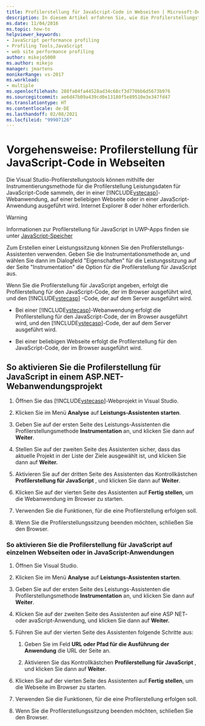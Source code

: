 ```yaml
---
title: Profilerstellung für JavaScript-Code in Webseiten | Microsoft-Dokumentation
description: In diesem Artikel erfahren Sie, wie die Profilerstellungstools in Visual Studio Leistungsdaten für JavaScript-Code erfassen können, indem die Methode der Instrumentierungsprofilerstellung verwendet wird.
ms.date: 11/04/2016
ms.topic: how-to
helpviewer_keywords:
- JavaScript performance profiling
- Profiling Tools,JavaScript
- web site performance profiling
author: mikejo5000
ms.author: mikejo
manager: jmartens
monikerRange: vs-2017
ms.workload:
- multiple
ms.openlocfilehash: 288fa04fa44528ad34c68cf3d770bb6d5673b976
ms.sourcegitcommit: ae6d47b09a439cd0e13180f5e89510e3e347fd47
ms.translationtype: HT
ms.contentlocale: de-DE
ms.lasthandoff: 02/08/2021
ms.locfileid: "99907126"
---
```

# <a name="how-to-profile-javascript-code-in-web-pages"></a>Vorgehensweise: Profilerstellung für JavaScript-Code in Webseiten

Die Visual Studio-Profilerstellungstools können mithilfe der Instrumentierungsmethode für die Profilerstellung Leistungsdaten für JavaScript-Code sammeln, der in einer [!INCLUDE[vstecasp](../code-quality/includes/vstecasp_md.md)]-Webanwendung, auf einer beliebigen Webseite oder in einer JavaScript-Anwendung ausgeführt wird. Internet Explorer 8 oder höher erforderlich.

> [!WARNING]
> Informationen zur Profilerstellung für JavaScript in UWP-Apps finden sie unter [JavaScript-Speicher](../profiling/javascript-memory.md)

Zum Erstellen einer Leistungssitzung können Sie den Profilerstellungs-Assistenten verwenden. Geben Sie die Instrumentationsmethode an, und wählen Sie dann im Dialogfeld "Eigenschaften" für die Leistungssitzung auf der Seite "Instrumentation" die Option für die Profilerstellung für JavaScript aus.

Wenn Sie die Profilerstellung für JavaScript angeben, erfolgt die Profilerstellung für den JavaScript-Code, der im Browser ausgeführt wird, und den [!INCLUDE[vstecasp](../code-quality/includes/vstecasp_md.md)] -Code, der auf dem Server ausgeführt wird.

- Bei einer [!INCLUDE[vstecasp](../code-quality/includes/vstecasp_md.md)]-Webanwendung erfolgt die Profilerstellung für den JavaScript-Code, der im Browser ausgeführt wird, und den [!INCLUDE[vstecasp](../code-quality/includes/vstecasp_md.md)]-Code, der auf dem Server ausgeführt wird.

- Bei einer beliebigen Webseite erfolgt die Profilerstellung für den JavaScript-Code, der im Browser ausgeführt wird.

## <a name="to-profile-javascript-in-an-aspnet-web-application-project"></a>So aktivieren Sie die Profilerstellung für JavaScript in einem ASP.NET-Webanwendungsprojekt

1. Öffnen Sie das [!INCLUDE[vstecasp](../code-quality/includes/vstecasp_md.md)]-Webprojekt in Visual Studio.

2. Klicken Sie im Menü **Analyse** auf **Leistungs-Assistenten starten**.

3. Geben Sie auf der ersten Seite des Leistungs-Assistenten die Profilerstellungsmethode **Instrumentation** an, und klicken Sie dann auf **Weiter**.

4. Stellen Sie auf der zweiten Seite des Assistenten sicher, dass das aktuelle Projekt in der Liste der Ziele ausgewählt ist, und klicken Sie dann auf **Weiter.**

5. Aktivieren Sie auf der dritten Seite des Assistenten das Kontrollkästchen **Profilerstellung für JavaScript** , und klicken Sie dann auf **Weiter**.

6. Klicken Sie auf der vierten Seite des Assistenten auf **Fertig stellen**, um die Webanwendung im Browser zu starten.

7. Verwenden Sie die Funktionen, für die eine Profilerstellung erfolgen soll.

8. Wenn Sie die Profilerstellungssitzung beenden möchten, schließen Sie den Browser.

### <a name="to-profile-javascript-in-individual-web-pages-or-a-javascript-applications"></a>So aktivieren Sie die Profilerstellung für JavaScript auf einzelnen Webseiten oder in JavaScript-Anwendungen

1. Öffnen Sie Visual Studio.

2. Klicken Sie im Menü **Analyse** auf **Leistungs-Assistenten starten**.

3. Geben Sie auf der ersten Seite des Leistungs-Assistenten die Profilerstellungsmethode **Instrumentation** an, und klicken Sie dann auf **Weiter**.

4. Klicken Sie auf der zweiten Seite des Assistenten auf eine ASP NET- oder avaScript-Anwendung, und klicken Sie dann auf **Weiter.**

5. Führen Sie auf der vierten Seite des Assistenten folgende Schritte aus:

    1. Geben Sie im Feld **URL oder Pfad für die Ausführung der Anwendung** die URL der Seite an.

    2. Aktivieren Sie das Kontrollkästchen **Profilerstellung für JavaScript** , und klicken Sie dann auf **Weiter**.

6. Klicken Sie auf der vierten Seite des Assistenten auf **Fertig stellen**, um die Webseite im Browser zu starten.

7. Verwenden Sie die Funktionen, für die eine Profilerstellung erfolgen soll.

8. Wenn Sie die Profilerstellungssitzung beenden möchten, schließen Sie den Browser.
